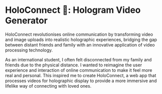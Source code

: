 ﻿# HoloConnect 👋: Hologram Video Generator

HoloConnect revolutionises online communication by transforming video and image uploads into realistic holographic experiences, bridging the gap between distant friends and family with an innovative application of video processing technology. 

As an international student, I often felt disconnected from my family and friends due to the physical distance. I wanted to reimagine the user experience and interaction of online communication to make it feel more real and personal. This inspired me to create HoloConnect, a web app that processes videos for holographic display to provide a more immersive and lifelike way of connecting with loved ones.
